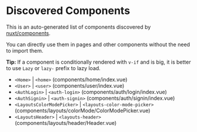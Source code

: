 # Discovered Components

This is an auto-generated list of components discovered by [nuxt/components](https://github.com/nuxt/components).

You can directly use them in pages and other components without the need to import them.

**Tip:** If a component is conditionally rendered with `v-if` and is big, it is better to use `Lazy` or `lazy-` prefix to lazy load.

- `<Home>` | `<home>` (components/home/index.vue)
- `<User>` | `<user>` (components/user/index.vue)
- `<AuthLogin>` | `<auth-login>` (components/auth/login/index.vue)
- `<AuthSignin>` | `<auth-signin>` (components/auth/signin/index.vue)
- `<LayoutsColorModePicker>` | `<layouts-color-mode-picker>` (components/layouts/colorMode/ColorModePicker.vue)
- `<LayoutsHeader>` | `<layouts-header>` (components/layouts/header/Header.vue)

